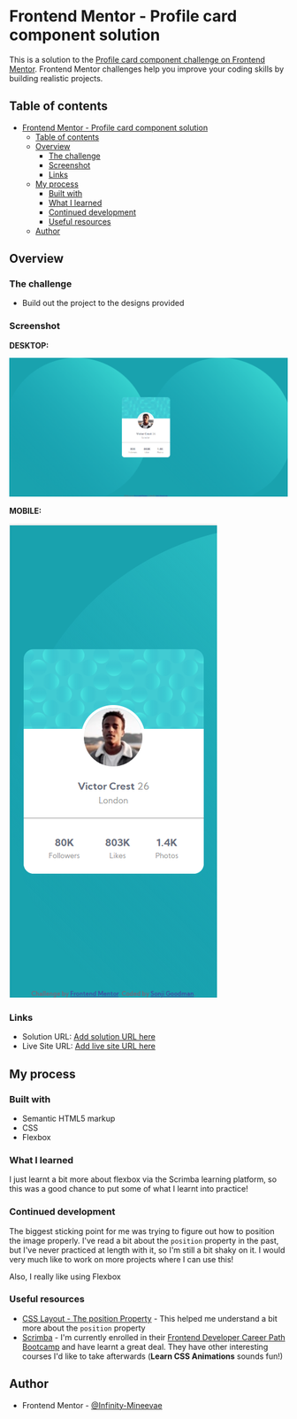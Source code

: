 # Frontend Mentor - Profile card component solution

This is a solution to the [Profile card component challenge on Frontend Mentor](https://www.frontendmentor.io/challenges/profile-card-component-cfArpWshJ). Frontend Mentor challenges help you improve your coding skills by building realistic projects. 

## Table of contents

- [Frontend Mentor - Profile card component solution](#frontend-mentor---profile-card-component-solution)
  - [Table of contents](#table-of-contents)
  - [Overview](#overview)
    - [The challenge](#the-challenge)
    - [Screenshot](#screenshot)
    - [Links](#links)
  - [My process](#my-process)
    - [Built with](#built-with)
    - [What I learned](#what-i-learned)
    - [Continued development](#continued-development)
    - [Useful resources](#useful-resources)
  - [Author](#author)


## Overview

### The challenge

- Build out the project to the designs provided

### Screenshot

**DESKTOP:**

![image](images/SOLUTION-DESKTOP.png)
<br>

**MOBILE:**

![image](images/SOLUTION-MOBILE.png)


### Links

- Solution URL: [Add solution URL here](https://your-solution-url.com)
- Live Site URL: [Add live site URL here](https://your-live-site-url.com)

## My process

### Built with

- Semantic HTML5 markup
- CSS
- Flexbox


### What I learned

I just learnt a bit more about flexbox via the Scrimba learning platform, so this was a good chance to put some of what I learnt into practice!

### Continued development

The biggest sticking point for me was trying to figure out how to position the image properly. I've read a bit about the  `position` property in the past, but I've never practiced at length with it, so I'm still a bit shaky on it. I would very much like to work on more projects where I can use this!

Also, I really like using Flexbox

### Useful resources

- [CSS Layout - The position Property](https://www.w3schools.com/css/css_positioning.asp) - This helped me understand a bit more about the `position` property
- [Scrimba](https://scrimba.com/) - I'm currently enrolled in their [Frontend Developer Career Path Bootcamp](https://scrimba.com/learn/frontend) and have learnt a great deal. They have other interesting courses I'd like to take afterwards (**Learn CSS Animations** sounds fun!)

## Author

- Frontend Mentor - [@Infinity-Mineevae](https://www.frontendmentor.io/profile/Infinity-Mineeva)



